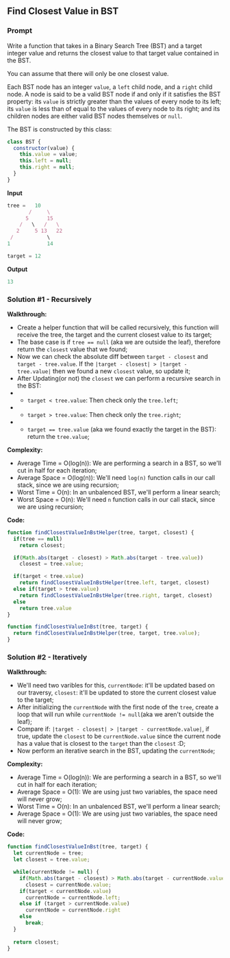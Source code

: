
## Find Closest Value in BST

### Prompt

Write a function that takes in a Binary Search Tree (BST) and a target integer value and returns the closest value to that target value contained in the BST.

You can assume that there will only be one closest value.

Each BST node has an integer `value`, a `left` child node, and a `right` child node. A node is said to be a valid BST node if and only if it satisfies the BST property: its `value` is strictly greater than the values of every node to its left; its `value` is less than of equal to the values of every node to its right; and its children nodes are either valid BST nodes themselves or `null`.

The BST is constructed by this class:
```js
class BST {
  constructor(value) {
    this.value = value;
    this.left = null;
    this.right = null;
  }
}
```

**Input**
```js
tree =   10
       /     \
      5      15
    /   \   /   \
   2     5 13   22
 /           \
1            14

target = 12
```

**Output**
```js
13
```

### Solution #1 - Recursively

__Walkthrough:__
- Create a helper function that will be called recursively, this function will receive the tree, the target and the current closest value to its target;
- The base case is if `tree == null` (aka we are outside the leaf), therefore return the `closest` value that we found;
- Now we can check the absolute diff between `target - closest` and `target - tree.value`. If the `|target - closest| > |target - tree.value|` then we found a new `closest` value, so update it;
- After Updating(or not) the `closest` we can perform a recursive search in the BST:
- - `target < tree.value`: Then check only the `tree.left`;
- - `target > tree.value`: Then check only the `tree.right`;
- - `target == tree.value` (aka we found exactly the target in the BST): return the `tree.value`;

__Complexity:__
- Average Time = O(log(n)): We are performing a search in a BST, so we'll cut in half for each iteration;
- Average Space = O(log(n)): We'll need `log(n)` function calls in our call stack, since we are using recursion;
- Worst Time = O(n): In an unbalenced BST, we'll perform a linear search;
- Worst Space = O(n): We'll need `n` function calls in our call stack, since we are using recursion;

__Code:__

```js
function findClosestValueInBstHelper(tree, target, closest) {
  if(tree == null)
    return closest;

  if(Math.abs(target - closest) > Math.abs(target - tree.value))
    closest = tree.value;

  if(target < tree.value)
    return findClosestValueInBstHelper(tree.left, target, closest)
  else if(target > tree.value)
    return findClosestValueInBstHelper(tree.right, target, closest)
  else
    return tree.value
}

function findClosestValueInBst(tree, target) {
  return findClosestValueInBstHelper(tree, target, tree.value);
}
```

### Solution #2 - Iteratively

__Walkthrough:__
- We'll need two varibles for this, `currentNode`: it'll be updated based on our traversy, `closest`: it'll be updated to store the current closest value to the target;
- After initializing the `currentNode` with the first node of the `tree`, create a loop that will run while `currentNode != null`(aka we aren't outside the leaf);
- Compare if: `|target - closest| > |target - currentNode.value|`, if true, update the `closest` to be `currentNode.value` since the current node has a value that is closest to the `target` than the `closest` :D;
- Now perform an iterative search in the BST, updating the `currentNode`;

__Complexity:__
- Average Time = O(log(n)): We are performing a search in a BST, so we'll cut in half for each iteration;
- Average Space = O(1): We are using just two variables, the space need will never grow;
- Worst Time = O(n): In an unbalenced BST, we'll perform a linear search;
- Average Space = O(1): We are using just two variables, the space need will never grow;

__Code:__

```js
function findClosestValueInBst(tree, target) {
  let currentNode = tree;
  let closest = tree.value;

  while(currentNode != null) {
    if(Math.abs(target - closest) > Math.abs(target - currentNode.value))
      closest = currentNode.value;
    if(target < currentNode.value)
      currentNode = currentNode.left;
    else if (target > currentNode.value)
      currentNode = currentNode.right
    else
      break;
  }
	
  return closest;
}
```